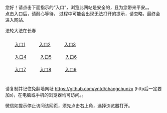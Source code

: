 您好！请点击下面指示的“入口”，浏览此网站是安全的，且为您带来平安。。 <br/>
点击入口后，请耐心等待， 过程中可能会出现无法打开的提示，请忽略，最终会进入网站. </br>

法轮大法在长春<br/>
<div style="padding:10px"><a style="margin:20px" target="_blank" href="https://d3g5ugvx43wyzh.cloudfront.net/2Qpsp?iljvvj" id="ccLink1" rel="nofollow">入口1</a> <a target="_blank" style="margin:20px" href="https://d3vtkjt6iaxpzo.cloudfront.net/2Qpsp?ozkxfg" id="ccLink2" rel="nofollow">入口2</a> <a style="margin:20px" target="_blank" href="https://d2nvetgabeq3iy.cloudfront.net/2Qpsp?juwofyn" id="ccLink3" rel="nofollow">入口3</a></div>

<div style="padding:10px" ><a style="margin:20px" target="_blank" href="https://d3g5ugvx43wyzh.cloudfront.net/2Qpsp?iljvvj" id="ccLink4" rel="nofollow">入口4</a> <a style="margin:20px" href="https://d3vtkjt6iaxpzo.cloudfront.net/2Qpsp?ozkxfg" target="_blank" id="ccLink5" rel="nofollow">入口5</a> <a style="margin:20px" href="https://d2nvetgabeq3iy.cloudfront.net/2Qpsp?juwofyn" target="_blank" id="ccLink6" rel="nofollow">入口6</a></div>

<div style="padding:10px"><a style="margin:20px" target="_blank" href="https://d3g5ugvx43wyzh.cloudfront.net/2Qpsp?iljvvj" id="ccLink7" rel="nofollow">入口7</a> <a style="margin:20px" href="https://d3vtkjt6iaxpzo.cloudfront.net/2Qpsp?ozkxfg" target="_blank" id="ccLink8" rel="nofollow">入口8</a> <a style="margin:20px" target="_blank" href="https://d2nvetgabeq3iy.cloudfront.net/2Qpsp?juwofyn" id="ccLink9" rel="nofollow">入口9</a></div>

<br/>



请复制并记住免翻墙网址 https://github.com/yntd/changchunzx (http后一定要加s)，在电脑或手机的浏览器均可访问。。<br/>

微信如提示停止访问该网页，须先点击右上角，选择浏览器打开。
